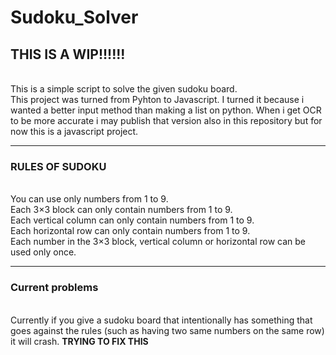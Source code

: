 # Sudoku_Solver


## THIS IS A WIP!!!!!! 
<br>
This is a simple script to solve the given sudoku board. 
<br>
This project was turned from Pyhton to Javascript. I turned it because i wanted a better input method than making a list on python. When i get OCR to be more accurate i may publish that version also in this repository but for now this is a javascript project.
<hr>

### RULES OF SUDOKU 
<br>
You can use only numbers from 1 to 9.<br>
Each 3×3 block can only contain numbers from 1 to 9.<br>
Each vertical column can only contain numbers from 1 to 9.<br>
Each horizontal row can only contain numbers from 1 to 9.<br>
Each number in the 3×3 block, vertical column or horizontal row can be used only once.

<br>
<hr>


### Current problems
<br>
Currently if you give a sudoku board that intentionally has something that goes against the rules (such as having two same numbers on the same row) it will crash.  <b>TRYING TO FIX THIS</b>
